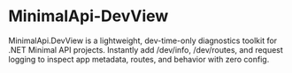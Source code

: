 # MinimalApi-DevView
MinimalApi.DevView is a lightweight, dev-time-only diagnostics toolkit for .NET Minimal API projects. Instantly add /dev/info, /dev/routes, and request logging to inspect app metadata, routes, and behavior with zero config.
